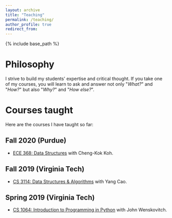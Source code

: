 ```yaml
---
layout: archive
title: "Teaching"
permalink: /teaching/
author_profile: true
redirect_from:
---
```


{% include base_path %}

Philosophy
=====

I strive to build my students' expertise and critical thought.
If you take one of my courses, you will learn to ask and answer not only "*What?*" and "*How?*" but also "*Why?*" and "*How else?*". 

Courses taught
=====

Here are the courses I have taught so far:

Fall 2020 (Purdue)
-----

- [ECE 368: Data Structures](https://engineering.purdue.edu/ECE/Academics/Undergraduates/UGO/CourseInfo/courseInfo?courseid=542&show=true&type=undergrad) with Cheng-Kok Koh.

Fall 2019 (Virginia Tech)
-----

- [CS 3114: Data Structures & Algorithms](https://cs.vt.edu/Undergraduate/courses/CS3114.html) with Yang Cao.

Spring 2019 (Virginia Tech)
-----

- [CS 1064: Introduction to Programming in Python](https://cs.vt.edu/Undergraduate/courses/CS1064.html) with John Wenskovitch.
